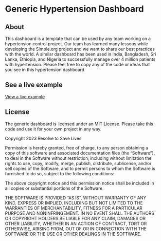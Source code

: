 # Generic Hypertension Dashboard

## About
This dashboard is a template that can be used by any team working on a hypertension control project. Our team has learned many lessons while developing the Simple.org project and we want to share our best practices with the world. A similar dashboard has been used in India, Bangladesh, Sri Lanka, Ethiopia, and Nigeria to successfully manage over 4 million patients with hypertension. Please feel free to copy any of the code or ideas that you see in this hypertension dashboard.

## See a live example
[View a live example](https://simpledotorg.github.io/hypertension-dashboard/)

## License
The generic dashboard is licensed under an MIT License. Please take this code and use it for your own project in any way.

Copyright 2023 Resolve to Save Lives

Permission is hereby granted, free of charge, to any person obtaining a copy of this software and associated documentation files (the “Software”), to deal in the Software without restriction, including without limitation the rights to use, copy, modify, merge, publish, distribute, sublicense, and/or sell copies of the Software, and to permit persons to whom the Software is furnished to do so, subject to the following conditions:

The above copyright notice and this permission notice shall be included in all copies or substantial portions of the Software.

THE SOFTWARE IS PROVIDED “AS IS”, WITHOUT WARRANTY OF ANY KIND, EXPRESS OR IMPLIED, INCLUDING BUT NOT LIMITED TO THE WARRANTIES OF MERCHANTABILITY, FITNESS FOR A PARTICULAR PURPOSE AND NONINFRINGEMENT. IN NO EVENT SHALL THE AUTHORS OR COPYRIGHT HOLDERS BE LIABLE FOR ANY CLAIM, DAMAGES OR OTHER LIABILITY, WHETHER IN AN ACTION OF CONTRACT, TORT OR OTHERWISE, ARISING FROM, OUT OF OR IN CONNECTION WITH THE SOFTWARE OR THE USE OR OTHER DEALINGS IN THE SOFTWARE.
